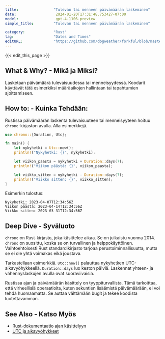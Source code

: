 ```yaml
---
title:                "Tulevan tai menneen päivämäärän laskeminen"
date:                  2024-01-20T17:31:48.753427-07:00
model:                 gpt-4-1106-preview
simple_title:         "Tulevan tai menneen päivämäärän laskeminen"

category:             "Rust"
tag:                  "Dates and Times"
editURL:              "https://github.com/dogweather/forkful/blob/master/content/fi/rust/calculating-a-date-in-the-future-or-past.md"
---
```


{{< edit_this_page >}}

## What & Why? - Mikä ja Miksi?
Lasketaan päivämäärä tulevaisuudessa tai menneisyydessä. Koodarit käyttävät tätä esimerkiksi määräaikojen hallintaan tai tapahtumien ajoittamiseen.

## How to: - Kuinka Tehdään:
Rustissa päivämäärän laskenta tulevaisuuteen tai menneisyyteen hoituu `chrono`-kirjaston avulla. Alla esimerkkejä.

```rust
use chrono::{Duration, Utc};

fn main() {
    let nykyhetki = Utc::now();
    println!("Nykyhetki: {}", nykyhetki);

    let viikon_paasta = nykyhetki + Duration::days(7);
    println!("Viikon päästä: {}", viikon_paasta);

    let viikko_sitten = nykyhetki - Duration::days(7);
    println!("Viikko sitten: {}", viikko_sitten);
}
```

Esimerkin tulostus:

```
Nykyhetki: 2023-04-07T12:34:56Z
Viikon päästä: 2023-04-14T12:34:56Z
Viikko sitten: 2023-03-31T12:34:56Z
```

## Deep Dive - Syväluoto
`chrono` on Rust-kirjasto, joka käsittelee aikaa. Se on julkaistu vuonna 2014. `chrono` on suosittu, koska se on turvallinen ja helppokäyttöinen. Vaihtoehtoisesti Rust standardikirjasto tarjoaa perustoiminnallisuutta, mutta se ei ole yhtä voimakas eikä joustava.

Tarkastellaan esimerkkiä. `Utc::now()` palauttaa nykyhetken UTC-aikavyöhykkeellä. `Duration::days` luo keston päiviä. Laskennat yhteen- ja vähennyslaskujen avulla ovat suoraviivaisia.

Rustissa ajan ja päivämäärän käsittely on tyyppiturvallista. Tämä tarkoittaa, että virheellisiä operaatioita, kuten sekuntien lisäämistä päivämäärään, ei voi tehdä huomaamatta. Se auttaa välttämään bugit ja tekee koodista luotettavamman.

## See Also - Katso Myös
- [Rust-dokumentaatio ajan käsittelyyn](https://doc.rust-lang.org/std/time/)
- [UTC ja aikavyöhykkeet](https://en.wikipedia.org/wiki/Coordinated_Universal_Time)
